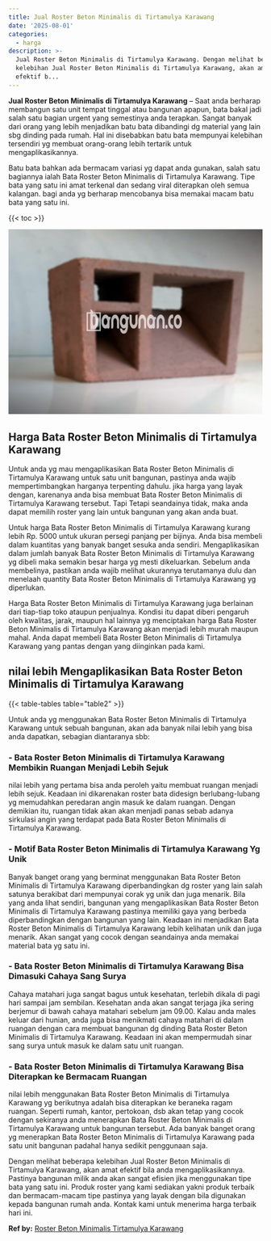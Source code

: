 ```yaml
---
title: Jual Roster Beton Minimalis di Tirtamulya Karawang
date: '2025-08-01'
categories:
  - harga
description: >-
  Jual Roster Beton Minimalis di Tirtamulya Karawang. Dengan melihat beberapa
  kelebihan Jual Roster Beton Minimalis di Tirtamulya Karawang, akan amat
  efektif b...
---
```


**Jual Roster Beton Minimalis di Tirtamulya Karawang** – Saat anda berharap membangun satu unit tempat tinggal atau bangunan apapun, bata bakal jadi salah satu bagian urgent yang semestinya anda terapkan. Sangat banyak dari orang yang lebih menjadikan batu bata dibandingi dg material yang lain sbg dinding pada rumah. Hal ini disebabkan batu bata mempunyai kelebihan tersendiri yg membuat orang-orang lebih tertarik untuk mengaplikasikannya.

Batu bata bahkan ada bermacam variasi yg dapat anda gunakan, salah satu bagiannya ialah Bata Roster Beton Minimalis di Tirtamulya Karawang. Tipe bata yang satu ini amat terkenal dan sedang viral diterapkan oleh semua kalangan. bagi anda yg berharap mencobanya bisa memakai macam batu bata yang satu ini.

{{< toc >}}

![Jual Roster Beton Minimalis di Tirtamulya Karawang](/images/bata-roster-minimalis-35.png)

## Harga Bata Roster Beton Minimalis di Tirtamulya Karawang

Untuk anda yg mau mengaplikasikan Bata Roster Beton Minimalis di Tirtamulya Karawang untuk satu unit bangunan, pastinya anda wajib mempertimbangkan harganya terpenting dahulu. jika harga yang layak dengan, karenanya anda bisa membuat Bata Roster Beton Minimalis di Tirtamulya Karawang tersebut. Tapi Tetapi seandainya tidak, maka anda dapat memilih roster yang lain untuk bangunan yang akan anda buat.

Untuk harga Bata Roster Beton Minimalis di Tirtamulya Karawang kurang lebih Rp. 5000 untuk ukuran persegi panjang per bijinya. Anda bisa membeli dalam kuantitas yang banyak banget sesuka anda sendiri. Mengaplikasikan dalam jumlah banyak Bata Roster Beton Minimalis di Tirtamulya Karawang yg dibeli maka semakin besar harga yg mesti dikeluarkan. Sebelum anda membelinya, pastikan anda wajib melihat ukurannya terutamanya dulu dan menelaah quantity Bata Roster Beton Minimalis di Tirtamulya Karawang yg diperlukan.

Harga Bata Roster Beton Minimalis di Tirtamulya Karawang juga berlainan dari tiap-tiap toko ataupun penjualnya. Kondisi itu dapat diberi pengaruh oleh kwalitas, jarak, maupun hal lainnya yg menciptakan harga Bata Roster Beton Minimalis di Tirtamulya Karawang akan menjadi lebih murah maupun mahal. Anda dapat membeli Bata Roster Beton Minimalis di Tirtamulya Karawang yang pantas dengan yang diinginkan pada kami.

## nilai lebih Mengaplikasikan Bata Roster Beton Minimalis di Tirtamulya Karawang

{{< table-tables table="table2" >}}

Untuk anda yg menggunakan Bata Roster Beton Minimalis di Tirtamulya Karawang untuk sebuah bangunan, akan ada banyak nilai lebih yang bisa anda dapatkan, sebagian diantaranya sbb:

### \- Bata Roster Beton Minimalis di Tirtamulya Karawang Membikin Ruangan Menjadi Lebih Sejuk

nilai lebih yang pertama bisa anda peroleh yaitu membuat ruangan menjadi lebih sejuk. Keadaan ini dikarenakan roster bata didesign berlubang-lubang yg memudahkan peredaran angin masuk ke dalam ruangan. Dengan demikian itu, ruangan tidak akan akan menjadi panas sebab adanya sirkulasi angin yang terdapat pada Bata Roster Beton Minimalis di Tirtamulya Karawang.

### \- Motif Bata Roster Beton Minimalis di Tirtamulya Karawang Yg Unik

Banyak banget orang yang berminat menggunakan Bata Roster Beton Minimalis di Tirtamulya Karawang diperbandingkan dg roster yang lain salah satunya berakibat dari mempunyai corak yg unik dan juga menarik. Bila yang anda lihat sendiri, bangunan yang mengaplikasikan Bata Roster Beton Minimalis di Tirtamulya Karawang pastinya memiliki gaya yang berbeda diperbandingkan dengan bangunan yang lain. Keadaan ini menjadikan Bata Roster Beton Minimalis di Tirtamulya Karawang lebih kelihatan unik dan juga menarik. Akan sangat yang cocok dengan seandainya anda memakai material bata yg satu ini.

### \- Bata Roster Beton Minimalis di Tirtamulya Karawang Bisa Dimasuki Cahaya Sang Surya

Cahaya matahari juga sangat bagus untuk kesehatan, terlebih dikala di pagi hari sampai jam sembilan. Kesehatan anda akan sangat terjaga jika sering berjemur di bawah cahaya matahari sebelum jam 09.00. Kalau anda males keluar dari hunian, anda juga bisa menikmati cahaya matahari di dalam ruangan dengan cara membuat bangunan dg dinding Bata Roster Beton Minimalis di Tirtamulya Karawang. Keadaan ini akan mempermudah sinar sang surya untuk masuk ke dalam satu unit ruangan.

### \- Bata Roster Beton Minimalis di Tirtamulya Karawang Bisa Diterapkan ke Bermacam Ruangan

nilai lebih menggunakan Bata Roster Beton Minimalis di Tirtamulya Karawang yg berikutnya adalah bisa diterapkan ke beraneka ragam ruangan. Seperti rumah, kantor, pertokoan, dsb akan tetap yang cocok dengan sekiranya anda menerapkan Bata Roster Beton Minimalis di Tirtamulya Karawang untuk bangunan tersebut. Ada banyak banget orang yg menerapkan Bata Roster Beton Minimalis di Tirtamulya Karawang pada satu unit bangunan padahal hanya sedikit penggunaan saja.

Dengan melihat beberapa kelebihan Jual Roster Beton Minimalis di Tirtamulya Karawang, akan amat efektif bila anda mengaplikasikannya. Pastinya bangunan milik anda akan sangat efisien jika menggunakan tipe bata yang satu ini. Produk roster yang kami sediakan yakni produk terbaik dan bermacam-macam tipe pastinya yang layak dengan bila digunakan kepada bangunan rumah anda. Kontak kami untuk menerima harga terbaik hari ini.

**Ref by:** [Roster Beton Minimalis Tirtamulya Karawang](https://id.wikipedia.org/wiki/Roster)
